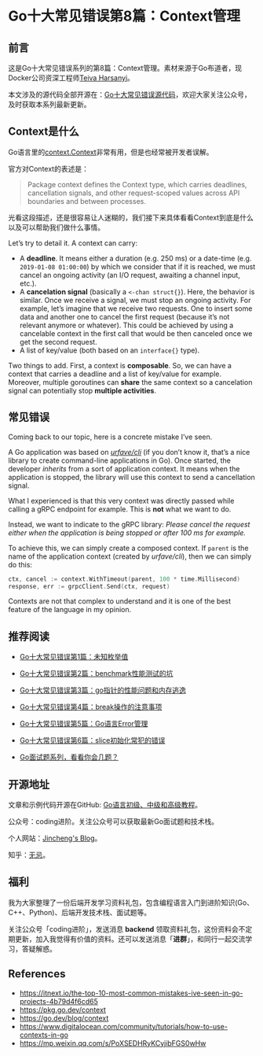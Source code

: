 # Go十大常见错误第8篇：Context管理

## 前言

这是Go十大常见错误系列的第8篇：Context管理。素材来源于Go布道者，现Docker公司资深工程师[Teiva Harsanyi](https://teivah.medium.com/)。

本文涉及的源代码全部开源在：[Go十大常见错误源代码](https://github.com/jincheng9/go-tutorial/tree/main/workspace/senior/p28)，欢迎大家关注公众号，及时获取本系列最新更新。



## Context是什么

Go语言里的[context.Context](https://pkg.go.dev/context)非常有用，但是也经常被开发者误解。

官方对Context的表述是：

> Package context defines the Context type, which carries deadlines, cancellation signals, and other request-scoped values across API boundaries and between processes.

光看这段描述，还是很容易让人迷糊的，我们接下来具体看看Context到底是什么以及可以帮助我们做什么事情。

Let’s try to detail it. A context can carry:

- A **deadline**. It means either a duration (e.g. 250 ms) or a date-time (e.g. `2019-01-08 01:00:00`) by which we consider that if it is reached, we must cancel an ongoing activity (an I/O request, awaiting a channel input, etc.).
- A **cancelation signal** (basically a `<-chan struct{}`). Here, the behavior is similar. Once we receive a signal, we must stop an ongoing activity. For example, let’s imagine that we receive two requests. One to insert some data and another one to cancel the first request (because it’s not relevant anymore or whatever). This could be achieved by using a cancelable context in the first call that would be then canceled once we get the second request.
- A list of key/value (both based on an `interface{}` type).

Two things to add. First, a context is **composable**. So, we can have a context that carries a deadline and a list of key/value for example. Moreover, multiple goroutines can **share** the same context so a cancelation signal can potentially stop **multiple activities**.



## 常见错误

Coming back to our topic, here is a concrete mistake I’ve seen.

A Go application was based on [*urfave/cli*](https://github.com/urfave/cli) (if you don’t know it, that’s a nice library to create command-line applications in Go). Once started, the developer *inherits* from a sort of application context. It means when the application is stopped, the library will use this context to send a cancellation signal.

What I experienced is that this very context was directly passed while calling a gRPC endpoint for example. This is **not** what we want to do.

Instead, we want to indicate to the gRPC library: *Please cancel the request either when the application is being stopped or after 100 ms for example.*

To achieve this, we can simply create a composed context. If `parent` is the name of the application context (created by *urfave/cli*), then we can simply do this:

```go
ctx, cancel := context.WithTimeout(parent, 100 * time.Millisecond)
response, err := grpcClient.Send(ctx, request)
```

Contexts are not that complex to understand and it is one of the best feature of the language in my opinion.



## 推荐阅读

* [Go十大常见错误第1篇：未知枚举值](https://mp.weixin.qq.com/s?__biz=Mzg2MTcwNjc1Mg==&mid=2247484146&idx=1&sn=10fb12b643a2e37c090e5aa3bc583152&chksm=ce124d9df965c48bb954aeddabdff3db12738ded3875542250c5d0ef6cfd4417fc56580288b1&token=1912894792&lang=zh_CN#rd)

* [Go十大常见错误第2篇：benchmark性能测试的坑](https://mp.weixin.qq.com/s?__biz=Mzg2MTcwNjc1Mg==&mid=2247484163&idx=1&sn=b28d61c1f3ec9d914e698dce105ba5d1&chksm=ce124c6cf965c57a90bc85a5295ed9375103de20607b509f845583ff6686385df0ed96653d00&token=1912894792&lang=zh_CN#rd)

* [Go十大常见错误第3篇：go指针的性能问题和内存逃逸](https://mp.weixin.qq.com/s?__biz=Mzg2MTcwNjc1Mg==&mid=2247484247&idx=1&sn=faf716627afb00df646cecff023fb63c&chksm=ce124c38f965c52efd009a4c98691d56b5765dc7dce98aa49b226ad9274bd062d8d01e702e91&token=1899277735&lang=zh_CN#rd)

* [Go十大常见错误第4篇：break操作的注意事项](https://mp.weixin.qq.com/s?__biz=Mzg2MTcwNjc1Mg==&mid=2247484262&idx=1&sn=c1bea8af60444a4ef73c4d4d7a09d16d&chksm=ce124c09f965c51f3663ac9089a792d36c3685850e12695dd26d15a1a50f393b2d7c92b9983a&token=461369035&lang=zh_CN#rd)

* [Go十大常见错误第5篇：Go语言Error管理](https://mp.weixin.qq.com/s?__biz=Mzg2MTcwNjc1Mg==&mid=2247484274&idx=1&sn=711abea3c6fd5d15341ee1b34da8a160&chksm=ce124c1df965c50b3af84965f7ed30b574cd0b247ea6f77b944ec858bd43ee37f4c1554a5bce&token=1846351524&lang=zh_CN#rd)

* [Go十大常见错误第6篇：slice初始化常犯的错误](https://mp.weixin.qq.com/s?__biz=Mzg2MTcwNjc1Mg==&mid=2247484289&idx=1&sn=2b8171458cde4425b28fdf8f51df8d7c&chksm=ce124ceef965c5f8a14f5951457ce2ac0ecc4612cf2013957f1d818b6e74da7c803b9df1d394&token=1477304797&lang=zh_CN#rd)

* [Go面试题系列，看看你会几题？](https://mp.weixin.qq.com/mp/appmsgalbum?__biz=Mzg2MTcwNjc1Mg==&action=getalbum&album_id=2199553588283179010#wechat_redirect)

  

## 开源地址

文章和示例代码开源在GitHub: [Go语言初级、中级和高级教程](https://github.com/jincheng9/go-tutorial)。

公众号：coding进阶。关注公众号可以获取最新Go面试题和技术栈。

个人网站：[Jincheng's Blog](https://jincheng9.github.io/)。

知乎：[无忌](https://www.zhihu.com/people/thucuhkwuji)。



## 福利

我为大家整理了一份后端开发学习资料礼包，包含编程语言入门到进阶知识(Go、C++、Python)、后端开发技术栈、面试题等。

关注公众号「coding进阶」，发送消息 **backend** 领取资料礼包，这份资料会不定期更新，加入我觉得有价值的资料。还可以发送消息「**进群**」，和同行一起交流学习，答疑解惑。



## References

* https://itnext.io/the-top-10-most-common-mistakes-ive-seen-in-go-projects-4b79d4f6cd65
* https://pkg.go.dev/context
* https://go.dev/blog/context
* https://www.digitalocean.com/community/tutorials/how-to-use-contexts-in-go
* https://mp.weixin.qq.com/s/PoXSEDHRyKCyjibFGS0wHw